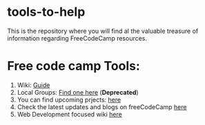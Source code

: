 # tools-to-help
This is the repository where you will find al the valuable treasure of information regarding FreeCodeCamp resources.

# Free code camp Tools:

1. Wiki: [Guide](https://forum.freecodecamp.com/c/guides)
2. Local Groups: [Find one here](https://github.com/FreeCodeCamp/FreeCodeCamp/wiki/LocalGroups-List) (**Deprecated**)
3. You can find upcoming prjects: [here](https://github.com/freeCodeCamp/freeCodeCamp/projects)
4. Check the latest updates and blogs on freeCodeCamp [here](https://medium.freecodecamp.com/)
5. Web Development focused wiki [here](https://medium.freecodecamp.com/tagged/web-development)

